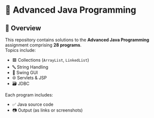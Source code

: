 # 🌟 Advanced Java Programming

## 📌 Overview  
This repository contains solutions to the **Advanced Java Programming** assignment comprising **28 programs**.  
Topics include:
- 🟩 Collections (`ArrayList`, `LinkedList`)
- 🔤 String Handling
- 🎨 Swing GUI
- 🌐 Servlets & JSP
- 🗃️ JDBC

Each program includes:
- ✅ Java source code
- 📷 Output (as links or screenshots)
